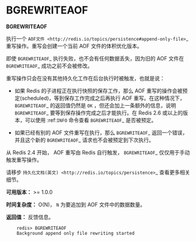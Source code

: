 # BGREWRITEAOF


**BGREWRITEAOF**

执行一个 `AOF文件 <http://redis.io/topics/persistence#append-only-file>`_ 重写操作。重写会创建一个当前 AOF 文件的体积优化版本。

即使 `BGREWRITEAOF`_ 执行失败，也不会有任何数据丢失，因为旧的 AOF 文件在 `BGREWRITEAOF`_ 成功之前不会被修改。

重写操作只会在没有其他持久化工作在后台执行时被触发，也就是说：

- 如果 Redis 的子进程正在执行快照的保存工作，那么 AOF 重写的操作会被预定(scheduled)，等到保存工作完成之后再执行 AOF 重写。在这种情况下， `BGREWRITEAOF`_ 的返回值仍然是 ``OK`` ，但还会加上一条额外的信息，说明 `BGREWRITEAOF`_ 要等到保存操作完成之后才能执行。在 Redis 2.6 或以上的版本，可以使用 :ref:`INFO` 命令查看 `BGREWRITEAOF`_ 是否被预定。

- 如果已经有别的 AOF 文件重写在执行，那么 `BGREWRITEAOF`_ 返回一个错误，并且这个新的 `BGREWRITEAOF`_ 请求也不会被预定到下次执行。

从 Redis 2.4 开始， AOF 重写由 Redis 自行触发， `BGREWRITEAOF`_ 仅仅用于手动触发重写操作。

请移步 `持久化文档(英文) <http://redis.io/topics/persistence>`_ 查看更多相关细节。

**可用版本：**
    >= 1.0.0

**时间复杂度：**
    O(N)， ``N`` 为要追加到 AOF 文件中的数据数量。

**返回值：**
    反馈信息。

```
    redis> BGREWRITEAOF
    Background append only file rewriting started
```